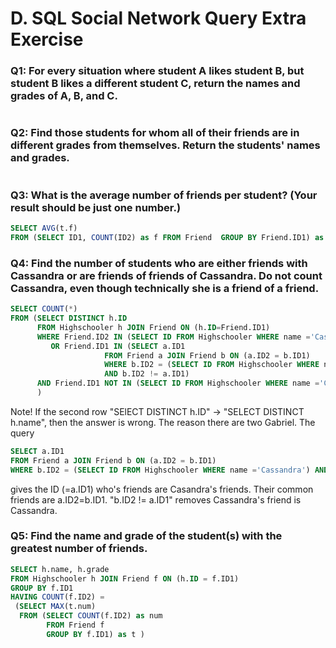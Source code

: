 # D. SQL Social Network Query Extra Exercise

### Q1: For every situation where student A likes student B, but student B likes a different student C, return the names and grades of A, B, and C.
```SQL

```


### Q2: Find those students for whom all of their friends are in different grades from themselves. Return the students' names and grades.
```SQL

```


### Q3: What is the average number of friends per student? (Your result should be just one number.) 
```SQL
SELECT AVG(t.f)
FROM (SELECT ID1, COUNT(ID2) as f FROM Friend  GROUP BY Friend.ID1) as t
```


### Q4: Find the number of students who are either friends with Cassandra or are friends of friends of Cassandra. Do not count Cassandra, even though technically she is a friend of a friend. 
```SQL
SELECT COUNT(*)
FROM (SELECT DISTINCT h.ID
      FROM Highschooler h JOIN Friend ON (h.ID=Friend.ID1)
      WHERE Friend.ID2 IN (SELECT ID FROM Highschooler WHERE name ='Cassandra')
         OR Friend.ID1 IN (SELECT a.ID1
                     FROM Friend a JOIN Friend b ON (a.ID2 = b.ID1)
                     WHERE b.ID2 = (SELECT ID FROM Highschooler WHERE name ='Cassandra') 
                     AND b.ID2 != a.ID1) 
      AND Friend.ID1 NOT IN (SELECT ID FROM Highschooler WHERE name ='Cassandra') 
      )
```
Note! If the second row "SElECT DISTINCT h.ID" -> "SELECT DISTINCT h.name", then the answer is wrong. The reason there are two Gabriel.
The query
```SQL
SELECT a.ID1
FROM Friend a JOIN Friend b ON (a.ID2 = b.ID1)
WHERE b.ID2 = (SELECT ID FROM Highschooler WHERE name ='Cassandra') AND b.ID2 != a.ID1
```
gives the ID (=a.ID1) who's friends are Casandra's friends. Their common friends are a.ID2=b.ID1. "b.ID2 != a.ID1" removes Cassandra's friend is Cassandra.



### Q5: Find the name and grade of the student(s) with the greatest number of friends. 
```SQL
SELECT h.name, h.grade
FROM Highschooler h JOIN Friend f ON (h.ID = f.ID1)
GROUP BY f.ID1
HAVING COUNT(f.ID2) = 
 (SELECT MAX(t.num)
  FROM (SELECT COUNT(f.ID2) as num
        FROM Friend f
        GROUP BY f.ID1) as t )
```
